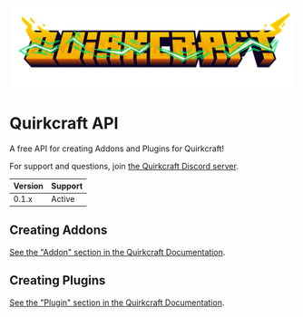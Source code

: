![Quirkcraft Logo](assets/Quirkcraft_logo.png)

# Quirkcraft API

A free API for creating Addons and Plugins for Quirkcraft!

For support and questions, join [the Quirkcraft Discord server][Discord].

[Discord]: https://discord.quirkstudios.xyz/quirkcraft/

| Version | Support |
|---------|---------|
| 0.1.x   | Active  |

## Creating Addons

[See the "Addon" section in the Quirkcraft Documentation][Addon].

[Addon]: https://quirkcraft.quirkstudios.xyz/en/latest/addon/

## Creating Plugins

[See the "Plugin" section in the Quirkcraft Documentation][Plugin].

[Plugin]: https://quirkcraft.quirkstudios.xyz/en/latest/plugin/